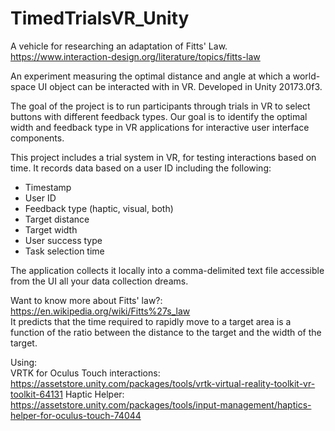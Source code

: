 # TimedTrialsVR_Unity
A vehicle for researching an adaptation of Fitts' Law. https://www.interaction-design.org/literature/topics/fitts-law

An experiment measuring the optimal distance and angle at which a world-space UI object can be interacted with in VR.
Developed in Unity 20173.0f3.

The goal of the project is to run participants through trials in VR to select buttons with different feedback types. Our goal is to identify the optimal width and feedback type in VR applications for interactive user interface components.

This project includes a trial system in VR, for testing interactions based on time. It records data based on a user ID including the following:

* Timestamp
* User ID
* Feedback type (haptic, visual, both)
* Target distance
* Target width
* User success type
* Task selection time

The application collects it locally into a comma-delimited text file accessible from the UI all your data collection dreams.

Want to know more about Fitts' law?: https://en.wikipedia.org/wiki/Fitts%27s_law <br>
It predicts that the time required to rapidly move to a target area is a function of the ratio between the distance to the target and the width of the target.

Using:<br>
VRTK for Oculus Touch interactions: https://assetstore.unity.com/packages/tools/vrtk-virtual-reality-toolkit-vr-toolkit-64131
Haptic Helper: https://assetstore.unity.com/packages/tools/input-management/haptics-helper-for-oculus-touch-74044
